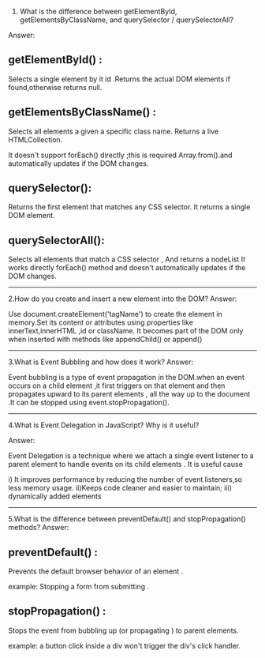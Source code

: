1. What is the difference between getElementById, getElementsByClassName, and querySelector / querySelectorAll?

Answer:

## getElementById() :

Selects a single element by it id .Returns the actual DOM elements if found,otherwise returns null.

## getElementsByClassName() :

Selects all elements a given a specific class name. Returns a live HTMLCollection.

It doesn't support forEach() directly ;this is required Array.from().and automatically updates if the DOM changes.

## querySelector():

Returns the first element that matches any CSS selector. It returns a single DOM element.

## querySelectorAll():

Selects all elements that match a CSS selector , And returns a nodeList
It works directly forEach() method and doesn't automatically updates if the DOM changes.

---

2.How do you create and insert a new element into the DOM?
Answer:

Use document.createElement('tagName') to create the element in memory.Set its content or attributes using properties like innerText,innerHTML ,id or className. It becomes part of the DOM only when inserted with methods like appendChild() or append()

---

3.What is Event Bubbling and how does it work?
Answer:

Event bubbling is a type of event propagation in the DOM.when an event occurs on a child element ,it first triggers on that element and then propagates upward to its parent elements , all the way up to the document .It can be stopped using event.stopPropagation().

---

4.What is Event Delegation in JavaScript? Why is it useful?

Answer:

Event Delegation is a technique where we attach a single event listener to a parent element to handle events on its child elements . It is useful cause

i) It improves performance by reducing the number of event listeners,so less memory usage.
ii)Keeps code cleaner and easier to maintain;
iii) dynamically added elements

---

5.What is the difference between preventDefault() and stopPropagation() methods?
Answer:

## preventDefault() :

Prevents the default browser behavior of an element .

example: Stopping a form from submitting .

## stopPropagation() :

Stops the event from bubbling up (or propagating ) to parent elements.

example: a button click inside a div won't trigger the div's click handler.
